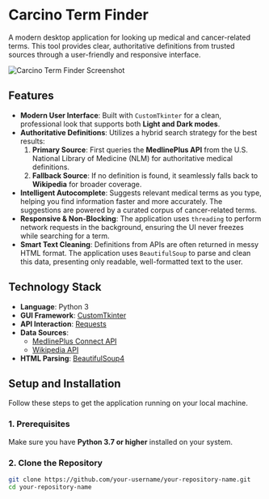 # Carcino Term Finder

A modern desktop application for looking up medical and cancer-related terms. This tool provides clear, authoritative definitions from trusted sources through a user-friendly and responsive interface.

![Carcino Term Finder Screenshot](<img width="2048" height="1280" alt="Screenshot 2025-07-24 at 4 36 46 PM" src="https://github.com/user-attachments/assets/8942b4fb-59af-4095-b9e9-d3947d25b51a" />
) <!-- Replace with a screenshot of your app -->

## Features

-   **Modern User Interface**: Built with `CustomTkinter` for a clean, professional look that supports both **Light and Dark modes**.
-   **Authoritative Definitions**: Utilizes a hybrid search strategy for the best results:
    1.  **Primary Source**: First queries the **MedlinePlus API** from the U.S. National Library of Medicine (NLM) for authoritative medical definitions.
    2.  **Fallback Source**: If no definition is found, it seamlessly falls back to **Wikipedia** for broader coverage.
-   **Intelligent Autocomplete**: Suggests relevant medical terms as you type, helping you find information faster and more accurately. The suggestions are powered by a curated corpus of cancer-related terms.
-   **Responsive & Non-Blocking**: The application uses `threading` to perform network requests in the background, ensuring the UI never freezes while searching for a term.
-   **Smart Text Cleaning**: Definitions from APIs are often returned in messy HTML format. The application uses `BeautifulSoup` to parse and clean this data, presenting only readable, well-formatted text to the user.

## Technology Stack

-   **Language**: Python 3
-   **GUI Framework**: [CustomTkinter](https://github.com/TomSchimansky/CustomTkinter)
-   **API Interaction**: [Requests](https://pypi.org/project/requests/)
-   **Data Sources**:
    -   [MedlinePlus Connect API](https://medlineplus.gov/connect/service.html)
    -   [Wikipedia API](https://pypi.org/project/wikipedia/)
-   **HTML Parsing**: [BeautifulSoup4](https://pypi.org/project/beautifulsoup4/)

## Setup and Installation

Follow these steps to get the application running on your local machine.

### 1. Prerequisites

Make sure you have **Python 3.7 or higher** installed on your system.

### 2. Clone the Repository

```bash
git clone https://github.com/your-username/your-repository-name.git
cd your-repository-name
